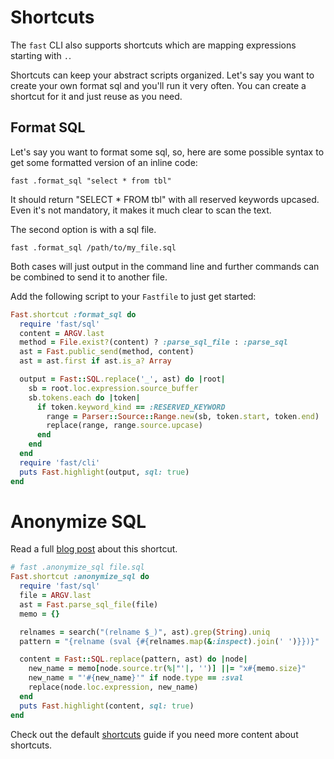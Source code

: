 # Shortcuts

The `fast` CLI also supports shortcuts which are mapping expressions starting
with `.`.

Shortcuts can keep your abstract scripts organized. Let's say you
want to create your own format sql and you'll run it very often. You can create
a shortcut for it and just reuse as you need.

## Format SQL

Let's say you want to format some sql, so, here are some possible syntax to get
some formatted version of an inline code:

```
fast .format_sql "select * from tbl"
```

It should return "SELECT * FROM tbl" with all reserved keywords upcased. Even
it's not mandatory, it makes it much clear to scan the text.

The second option is with a sql file.

```
fast .format_sql /path/to/my_file.sql
```
Both cases will just output in the command line and further commands can be
combined to send it to another file.


Add the following script to your `Fastfile` to just get started:

```ruby
Fast.shortcut :format_sql do
  require 'fast/sql'
  content = ARGV.last
  method = File.exist?(content) ? :parse_sql_file : :parse_sql
  ast = Fast.public_send(method, content)
  ast = ast.first if ast.is_a? Array

  output = Fast::SQL.replace('_', ast) do |root|
    sb = root.loc.expression.source_buffer
    sb.tokens.each do |token|
      if token.keyword_kind == :RESERVED_KEYWORD
        range = Parser::Source::Range.new(sb, token.start, token.end)
        replace(range, range.source.upcase)
      end
    end
  end
  require 'fast/cli'
  puts Fast.highlight(output, sql: true)
end
```

# Anonymize SQL

Read a full [blog post](https://ideia.me/anonymize-sql) about this shortcut.

```ruby
# fast .anonymize_sql file.sql
Fast.shortcut :anonymize_sql do
  require 'fast/sql'
  file = ARGV.last
  ast = Fast.parse_sql_file(file)
  memo = {}

  relnames = search("(relname $_)", ast).grep(String).uniq
  pattern = "{relname (sval {#{relnames.map(&:inspect).join(' ')}})}"

  content = Fast::SQL.replace(pattern, ast) do |node|
    new_name = memo[node.source.tr(%|"'|, '')] ||= "x#{memo.size}"
    new_name = "'#{new_name}'" if node.type == :sval
    replace(node.loc.expression, new_name)
  end
  puts Fast.highlight(content, sql: true)
end
```

 Check out the default [shortcuts](/shortcuts) guide if you need more content
 about shortcuts.
